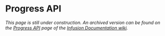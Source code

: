 # Progress API #

_This page is still under construction. An archived version can be found on the [Progress API](http://wiki.fluidproject.org/display/docs/Progress+API) page of the [Infusion Documentation wiki](http://wiki.fluidproject.org/display/docs/Infusion+Documentation)._
